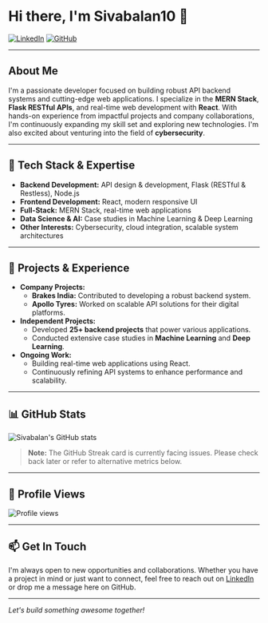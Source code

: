# Hi there, I'm Sivabalan10 👋

[![LinkedIn](https://img.shields.io/badge/LinkedIn-Connect-blue?style=flat-square&logo=linkedin)](https://in.linkedin.com/in/sivabalan10)
[![GitHub](https://img.shields.io/badge/GitHub-Sivabalan10-181717?style=flat-square&logo=github)](https://github.com/Sivabalan10)

---

## About Me

I'm a passionate developer focused on building robust API backend systems and cutting-edge web applications. I specialize in the **MERN Stack**, **Flask RESTful APIs**, and real-time web development with **React**. With hands-on experience from impactful projects and company collaborations, I'm continuously expanding my skill set and exploring new technologies. I'm also excited about venturing into the field of **cybersecurity**.

---

## 🔧 Tech Stack & Expertise

- **Backend Development:** API design & development, Flask (RESTful & Restless), Node.js  
- **Frontend Development:** React, modern responsive UI  
- **Full-Stack:** MERN Stack, real-time web applications  
- **Data Science & AI:** Case studies in Machine Learning & Deep Learning  
- **Other Interests:** Cybersecurity, cloud integration, scalable system architectures

---

## 🚀 Projects & Experience

- **Company Projects:**
  - **Brakes India:** Contributed to developing a robust backend system.
  - **Apollo Tyres:** Worked on scalable API solutions for their digital platforms.
- **Independent Projects:**
  - Developed **25+ backend projects** that power various applications.
  - Conducted extensive case studies in **Machine Learning** and **Deep Learning**.
- **Ongoing Work:**
  - Building real-time web applications using React.
  - Continuously refining API systems to enhance performance and scalability.

---

## 📊 GitHub Stats

![Sivabalan's GitHub stats](https://github-readme-stats.vercel.app/api?username=Sivabalan10&show_icons=true&theme=dark)

> **Note:** The GitHub Streak card is currently facing issues. Please check back later or refer to alternative metrics below.

---

## 👀 Profile Views

![Profile views](https://komarev.com/ghpvc/?username=Sivabalan10)

---

## 📫 Get In Touch

I'm always open to new opportunities and collaborations. Whether you have a project in mind or just want to connect, feel free to reach out on [LinkedIn](https://in.linkedin.com/in/sivabalan10) or drop me a message here on GitHub.

---

*Let's build something awesome together!*
